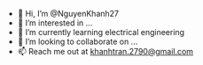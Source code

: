 - 👋 Hi, I’m @NguyenKhanh27
- 👀 I’m interested in ...
- 🌱 I’m currently learning electrical engineering
- 💞️ I’m looking to collaborate on ...
- 📫 Reach me out at khanhtran.2790@gmail.com


<!---
NguyenKhanh27/NguyenKhanh27 is a ✨ special ✨ repository because its `README.md` (this file) appears on your GitHub profile.
You can click the Preview link to take a look at your changes.
--->

